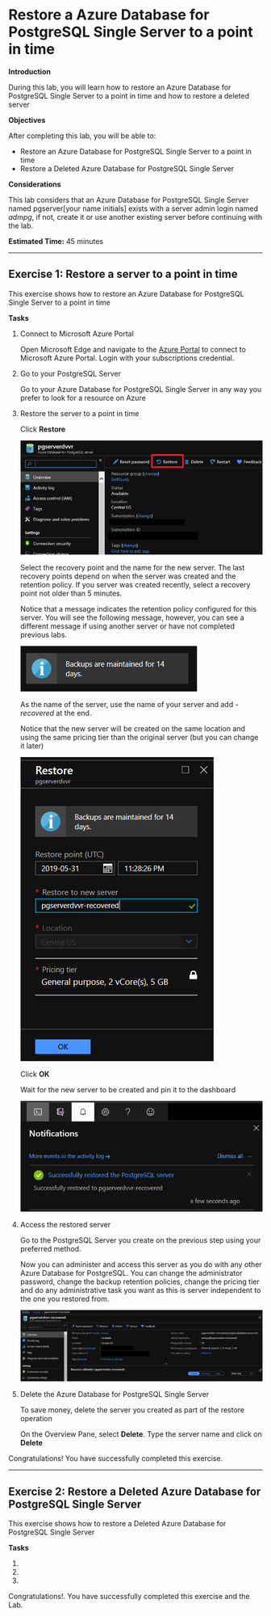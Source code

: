 # Restore a Azure Database for PostgreSQL Single Server to a point in time

**Introduction**

During this lab, you will learn how to restore an Azure Database for PostgreSQL Single Server to a point in time and how to restore a deleted server

**Objectives** 

After completing this lab, you will be able to: 

- Restore an Azure Database for PostgreSQL Single Server to a point in time
- Restore a Deleted Azure Database for PostgreSQL Single Server

**Considerations**

This lab considers that an Azure Database for PostgreSQL Single Server named pgserver[your name initials] exists with a server admin login named *admpg*, if not, create it or use another existing server before continuing with the lab.

**Estimated Time:** 45 minutes

---

## Exercise 1: Restore a server to a point in time

This exercise shows how to restore an Azure Database for PostgreSQL Single Server to a point in time

**Tasks**

1. Connect to Microsoft Azure Portal
    
   Open Microsoft Edge and navigate to the [Azure Portal](http://ms.portal.azure.com) to connect to Microsoft Azure Portal. Login with your subscriptions credential.
    
1. Go to your PostgreSQL Server

   Go to your Azure Database for PostgreSQL Single Server in any way you prefer to look for a resource on Azure

1. Restore the server to a point in time
    
   Click **Restore**
    
   ![](Media/image0062.png)

   Select the recovery point and the name for the new server. The last recovery points depend on when the server was created and the retention policy. If you server was created recently, select a recovery point not older than 5 minutes.

   Notice that a message indicates the retention policy configured for this server. You will see the following message, however, you can see a different message if using another server or have not completed previous labs.

   ![](Media/image0063.png)

   As the name of the server, use the name of your server and add *-recovered* at the end.

   Notice that the new server will be created on the same location and using the same pricing tier than the original server (but you can change it later)

   ![](Media/image0064.png)

   Click **OK**

   Wait for the new server to be created and pin it to the dashboard

   ![](Media/image0065.png)

1. Access the restored server
    
   Go to the PostgreSQL Server you create on the previous step using your preferred method.
    
   Now you can administer and access this server as you do with any other Azure Database for PostgreSQL. You can change the administrator password, change the backup retention policies, change the pricing tier and do any administrative task you want as this is server independent to the one you restored from.
    
   ![](Media/image0066.png)

1. Delete the Azure Database for PostgreSQL Single Server
    
   To save money, delete the server you created as part of the restore operation
    
   On the Overview Pane, select **Delete**. Type the server name and click on **Delete**

Congratulations! You have successfully completed this exercise.

---

## Exercise 2: Restore a Deleted Azure Database for PostgreSQL Single Server

This exercise shows how to restore a Deleted Azure Database for PostgreSQL Single Server

**Tasks**

1.

1.

1.

Congratulations!. You have successfully completed this exercise and the Lab. 